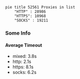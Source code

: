 
```mermaid
pie title 52561 Proxies in list
    "HTTP" : 28986
    "HTTPS": 10968
    "SOCKS" : 19211
```

### Some Info
#### Average Timeout

- mixed: 3.8s
- http: 2.1s
- https: 8.1s
- socks: 6.2s